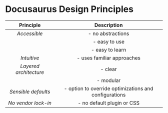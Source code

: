 # Docusaurus Design Principles

<!-- Tables -->
|Principle |Description |
| :---------: | :-----------: |
| *Accessible*| - no abstractions |
|                | - easy to use |
|                | - easy to learn |
| *Intuitive* | - uses familiar approaches |
| *Layered architecture* | - clear |
|                      | - modular |
| *Sensible defaults* | - option to override optimizations and configurations |
| *No vendor lock-in* | - no default plugin or CSS |

